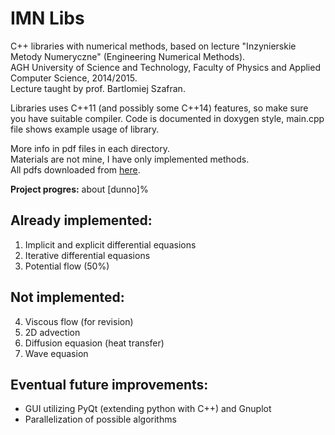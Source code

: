 # IMN Libs  

C++ libraries with numerical methods, based on lecture "Inzynierskie Metody Numeryczne" (Engineering Numerical Methods).  
AGH University of Science and Technology, Faculty of Physics and Applied Computer Science, 2014/2015.  
Lecture taught by prof. Bartlomiej Szafran.  
  
Libraries uses C++11 (and possibly some C++14) features, so make sure you have suitable compiler. Code is documented in
doxygen style, main.cpp file shows example usage of library.
  
More info in pdf files in each directory.  
Materials are not mine, I have only implemented methods.  
All pdfs downloaded from [here](http://galaxy.agh.edu.pl/~dzebrow/).  

**Project progres:** about [dunno]%

## Already implemented:  
1. Implicit and explicit differential equasions  
2. Iterative differential equasions  
3. Potential flow (50%)
  
## Not implemented:  
4. Viscous flow (for revision)
5. 2D advection  
6. Diffusion equasion (heat transfer)  
7. Wave equasion  
  
## Eventual future improvements:  
* GUI utilizing PyQt (extending python with C++) and Gnuplot  
* Parallelization of possible algorithms  
